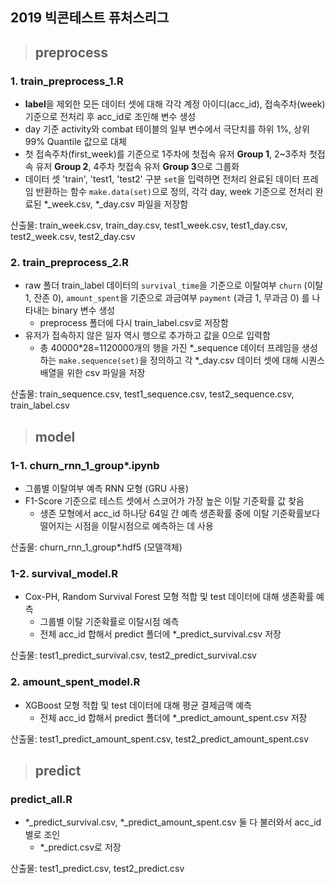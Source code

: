 ﻿##  2019 빅콘테스트 퓨처스리그

> ## preprocess
### 1. train_preprocess_1.R
- **label**을 제외한 모든 데이터 셋에 대해 각각 계정 아이디(acc_id), 접속주차(week) 기준으로 전처리 후 acc_id로 조인해 변수 생성
- day 기준  activity와 combat 테이블의 일부 변수에서 극단치를 하위 1%, 상위 99% Quantile 값으로 대체
- 첫 접속주차(first_week)를 기준으로 1주차에 첫접속 유저  **Group 1**, 2~3주차 첫접속 유저  **Group 2**, 4주차 첫접속 유저 **Group 3**으로 그룹화
- 데이터 셋 'train', 'test1, 'test2' 구분 `set`을 입력하면 전처리 완료된 데이터 프레임 반환하는 함수 `make.data(set)`으로 정의, 각각 day, week 기준으로 전처리 완료된 *_week.csv, *_day.csv 파일을 저장함

산출물: train_week.csv, train_day.csv, test1_week.csv, test1_day.csv, test2_week.csv, test2_day.csv

### 2. train_preprocess_2.R
- raw 폴더 train_label  데이터의 `survival_time`을 기준으로 이탈여부 `churn` (이탈 1, 잔존 0), `amount_spent`을 기준으로 과금여부 `payment` (과금 1, 무과금 0) 를 나타내는 binary 변수 생성
	- preprocess 폴더에 다시 train_label.csv로 저장함
- 유저가 접속하지 않은 일자 역시 행으로 추가하고 값을 0으로 입력함
	- 총 40000*28=1120000개의 행을 가진 *_sequence 데이터 프레임을 생성하는 `make.sequence(set)`을 정의하고 각 *_day.csv 데이터 셋에 대해 시퀀스 배열을 위한 csv 파일을 저장

산출물: train_sequence.csv, test1_sequence.csv, test2_sequence.csv, train_label.csv


> ## model
### 1-1. churn_rnn_1_group*.ipynb
- 그룹별 이탈여부 예측 RNN 모형 (GRU 사용)
- F1-Score 기준으로 테스트 셋에서 스코어가 가장 높은 이탈 기준확률 값 찾음
	- 생존 모형에서 acc_id 하나당 64일 간 예측 생존확률 중에 이탈 기준확률보다 떨어지는 시점을 이탈시점으로 예측하는 데 사용

산출물: churn_rnn_1_group*.hdf5 (모델객체)

### 1-2. survival_model.R
- Cox-PH, Random Survival Forest 모형 적합 및 test 데이터에 대해 생존확률 예측
	- 그룹별 이탈 기준확률로 이탈시점 예측
	- 전체 acc_id 합해서 predict 폴더에 *_predict_survival.csv 저장

산출물: test1_predict_survival.csv, test2_predict_survival.csv

### 2. amount_spent_model.R
- XGBoost 모형 적합 및 test 데이터에 대해 평균 결제금액 예측
	- 전체 acc_id 합해서 predict 폴더에 *_predict_amount_spent.csv 저장

산출물: test1_predict_amount_spent.csv, test2_predict_amount_spent.csv


> ## predict
### predict_all.R
- *_predict_survival.csv, *_predict_amount_spent.csv 둘 다 불러와서 acc_id 별로 조인
	-  *_predict.csv로 저장
	
산출물: test1_predict.csv, test2_predict.csv
